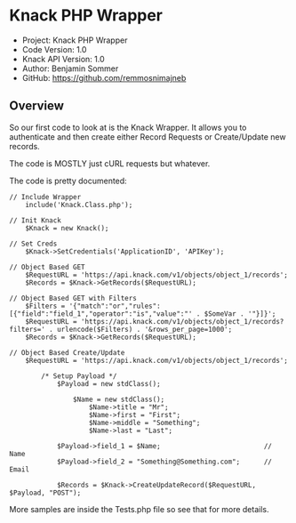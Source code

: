 # Knack PHP Wrapper

- Project: Knack PHP Wrapper
- Code Version: 1.0
- Knack API Version: 1.0
- Author: Benjamin Sommer
- GitHub: https://github.com/remmosnimajneb

## Overview

So our first code to look at is the Knack Wrapper. It allows you to authenticate and then create either Record Requests or Create/Update new records.

The code is MOSTLY just cURL requests but whatever.

The code is pretty documented:

	// Include Wrapper
		include('Knack.Class.php');

	// Init Knack
		$Knack = new Knack();

	// Set Creds
		$Knack->SetCredentials('ApplicationID', 'APIKey');

	// Object Based GET
		$RequestURL = 'https://api.knack.com/v1/objects/object_1/records';
		$Records = $Knack->GetRecords($RequestURL);

	// Object Based GET with Filters
		$Filters = '{"match":"or","rules":[{"field":"field_1","operator":"is","value":"' . $SomeVar . '"}]}';
		$RequestURL = 'https://api.knack.com/v1/objects/object_1/records?filters=' . urlencode($Filters) . '&rows_per_page=1000';
		$Records = $Knack->GetRecords($RequestURL);

	// Object Based Create/Update
		$RequestURL = 'https://api.knack.com/v1/objects/object_1/records';

			/* Setup Payload */
				$Payload = new stdClass();

					$Name = new stdClass();
						$Name->title = "Mr";
						$Name->first = "First";
						$Name->middle = "Something";
						$Name->last = "Last";

				$Payload->field_1 = $Name;							// Name
				$Payload->field_2 = "Something@Something.com";		// Email

				$Records = $Knack->CreateUpdateRecord($RequestURL, $Payload, "POST");

More samples are inside the Tests.php file so see that for more details.
